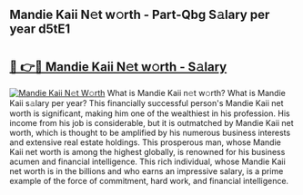 ## Mandie Kaii N𝚎t w𝚘rth - Part-Qbg S𝚊lary per year d5tE1

# <h2><a href="http://gc10a6q.nevu.top/?p=Mandie+Kaii">🔗 👉🔴 Mandie Kaii N𝚎t w𝚘rth - S𝚊lary</a></h2>

[![Mandie Kaii N𝚎t W𝚘rth](https://i.imgur.com/Oavwk0R.jpeg)](http://gc10a6q.nevu.top/?p=Mandie+Kaii)
What is Mandie Kaii n𝚎t w𝚘rth? What is Mandie Kaii s𝚊lary per year?
This financially successful person's Mandie Kaii net worth is significant, making him one of the wealthiest in his profession. His income from his job is considerable, but it is outmatched by Mandie Kaii net worth, which is thought to be amplified by his numerous business interests and extensive real estate holdings. This prosperous man, whose Mandie Kaii net worth is among the highest globally, is renowned for his business acumen and financial intelligence. This rich individual, whose Mandie Kaii net worth is in the billions and who earns an impressive salary, is a prime example of the force of commitment, hard work, and financial intelligence.
